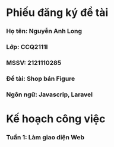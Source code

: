 # Phiếu đăng ký đề tài
### Họ tên: Nguyễn Anh Long
### Lớp: CCQ2111I
### MSSV: 2121110285
### Đề tài: Shop bán Figure 
### Ngôn ngữ: Javascrip, Laravel
# Kế hoạch công việc
### Tuần 1: Làm giao diện Web
